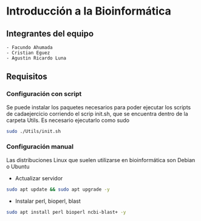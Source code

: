 # Introducción a la Bioinformática 

## Integrantes del equipo

	- Facundo Ahumada
    - Cristian Eguez
    - Agustin Ricardo Luna

## Requisitos

### Configuración con script

Se puede instalar los paquetes necesarios para poder ejecutar los scripts de cadaejercicio corriendo el scrip init.sh, que se encuentra dentro de la carpeta Utils. Es necesario ejecutarlo como sudo

```sh
sudo ./Utils/init.sh
```

### Configuración manual

Las distribuciones Linux que suelen utilizarse en bioinformática son Debian o Ubuntu

* Actualizar servidor

```sh
sudo apt update && sudo apt upgrade -y
```

* Instalar perl, bioperl, blast

```sh
sudo apt install perl bioperl ncbi-blast+ -y
```